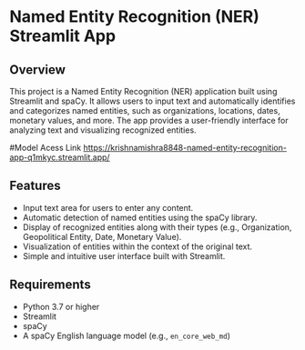 # Named Entity Recognition (NER) Streamlit App

## Overview

This project is a Named Entity Recognition (NER) application built using Streamlit and spaCy. It allows users to input text and automatically identifies and categorizes named entities, such as organizations, locations, dates, monetary values, and more. The app provides a user-friendly interface for analyzing text and visualizing recognized entities.

#Model Acess Link
https://krishnamishra8848-named-entity-recognition-app-q1mkyc.streamlit.app/

## Features

- Input text area for users to enter any content.
- Automatic detection of named entities using the spaCy library.
- Display of recognized entities along with their types (e.g., Organization, Geopolitical Entity, Date, Monetary Value).
- Visualization of entities within the context of the original text.
- Simple and intuitive user interface built with Streamlit.

## Requirements

- Python 3.7 or higher
- Streamlit
- spaCy
- A spaCy English language model (e.g., `en_core_web_md`)

